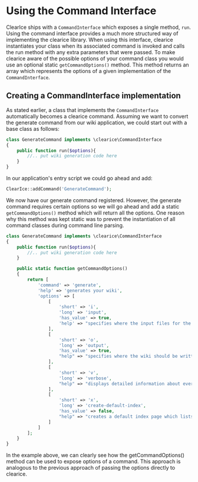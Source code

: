 Using the Command Interface
===========================
ClearIce ships with a `CommandInterface` which exposes a single method, `run`.
Using the command interface provides a much more structured way of implementing the 
clearice library. When using this interface, clearice instantiates your class
when its associated command is invoked and calls the run method with any extra
parameters that were passed. To make clearice aware of the possible options of 
your command class you would use an optional static `getCommandOptions()`
method. This method returns an array which represents the options of a given
implementation of the `CommandInterface`.

Creating a CommandInterface implementation
------------------------------------------
As stated earlier, a class that implements the `CommandInterface` automatically
becomes a clearice command. Assuming we want to convert the generate command
from our wiki application, we could start out with a base class as follows:

````php
class GenerateCommand implements \clearice\CommandInterface
{
    public function run($options){
        //.. put wiki generation code here
    }
}
````

In our application's entry script we could go ahead and add:

````php
ClearIce::addCommand('GenerateCommand');
````

We now have our generate command registered. However, the generate command
requires certain options so we will go ahead and add a static 
`getCommandOptions()` method which will return all the options. One reason
why this method was kept static was to prevent the instantiation of all
command classes during command line parsing.

````php
class GenerateCommand implements \clearice\CommandInterface
{
    public function run($options){
        //.. put wiki generation code here
    }

    public static function getCommandOptions()
    {
        return [
            'command' => 'generate',
            'help' => 'generates your wiki',
            'options' => [
                [
                    'short' => 'i',
                    'long' => 'input',
                    'has_value' => true,
                    'help' => "specifies where the input files for the wiki are found."
                ],
                [
                    'short' => 'o',
                    'long' => 'output',
                    'has_value' => true,
                    "help" => "specifies where the wiki should be written to"
                ],
                [
                    'short' => 'v',
                    'long' => 'verbose',
                    "help" => "displays detailed information about everything that happens"
                ],
                [
                    'short' => 'x',
                    'long' => 'create-default-index',
                    'has_value' => false,
                    "help" => "creates a default index page which lists all the wiki pages in a sorted order"
                ]
            ]
        ];        
    }
}
````

In the example above, we can clearly see how the getCommandOptions() method
can be used to expose options of a command. This approach is analogous to the
previous approach of passing the options directly to clearice. 
